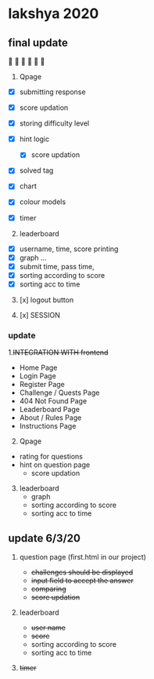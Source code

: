 # lakshya 2020



## final update 
:star2: :star2: :star2: :star2: :star2: :star2: 


1. Qpage

- [x] submitting response
- [x] score updation
- [x] storing difficulty level
- [x] hint logic
     * [x] score updation
- [x] solved tag 
- [x] chart
- [x] colour models
- [x] timer


2. leaderboard
- [x] username, time, score printing
- [x] graph ...
- [x] submit time, pass time,
- [x] sorting according to score
- [x] sorting acc to time

3. [x] logout button

4. [x] SESSION

### update

1.~~INTEGRATION WITH frontend~~

- Home Page 
- Login Page
- Register Page
- Challenge / Quests Page
- 404 Not Found Page
- Leaderboard Page
- About / Rules Page
- Instructions Page   


2. Qpage
- rating for questions
- hint on question page 
   - score updation

3. leaderboard
   - graph
   - sorting according to score
   - sorting acc to time





## update 6/3/20

1. question page (first.html in our project)
   - ~~challenges should be displayed~~
   - ~~input field to accept the answer~~
   - ~~comparing~~
   - ~~score updation~~
   

2. leaderboard
   - ~~user name~~
   - ~~score~~
   - sorting according to score
   - sorting acc to time



4. ~~timer~~


